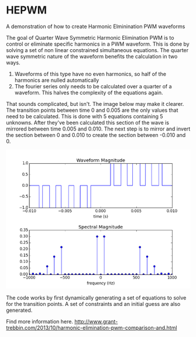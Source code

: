 # HEPWM
A demonstration of how to create Harmonic Elminination PWM waveforms


The goal of Quarter Wave Symmetric Harmonic Elimination PWM is to control or eliminate specific harmonics in a PWM waveform.  This is done by solving a set of non linear constrained simultaneous equations.  The quarter wave symmetric nature of the waveform benefits the calculation in two ways.


1. Waveforms of this type have no even harmonics, so half of the harmonics are nulled automatically
2. The fourier series only needs to be calculated over a quarter of a waveform.  This halves the complexity of the equations again.

That sounds complicated, but isn't.  The image below may make it clearer.  The transition points between time 0 and 0.005 are the only values that need to be calculated.  This is done with 5 equations containing 5 unknowns. After they've been calculated this section of the wave is mirrored between time 0.005 and 0.010.  The next step is to mirror and invert the section between 0 and 0.010 to create the section between -0.010 and 0.  


![](https://raw.githubusercontent.com/GrantTrebbin/HEPWM/master/HEPWM.png)


The code works by first dynamically generating a set of equations to solve for the transition points.  A set of constraints and an initial guess are also generated.

Find more information here.
http://www.grant-trebbin.com/2013/10/harmonic-elimination-pwm-comparison-and.html
